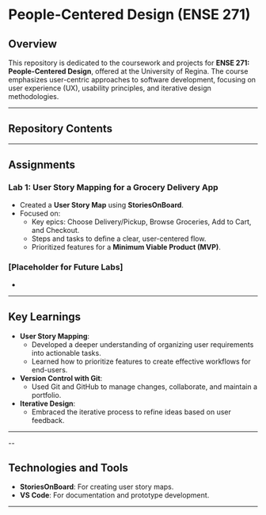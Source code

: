 # People-Centered Design (ENSE 271)

## Overview
This repository is dedicated to the coursework and projects for **ENSE 271: People-Centered Design**, offered at the University of Regina. The course emphasizes user-centric approaches to software development, focusing on user experience (UX), usability principles, and iterative design methodologies.

---

## Repository Contents

---

## Assignments 



### Lab 1: User Story Mapping for a Grocery Delivery App
- Created a **User Story Map** using **StoriesOnBoard**.
- Focused on:
  - Key epics: Choose Delivery/Pickup, Browse Groceries, Add to Cart, and Checkout.
  - Steps and tasks to define a clear, user-centered flow.
  - Prioritized features for a **Minimum Viable Product (MVP)**.


### [Placeholder for Future Labs]
- 

---

## Key Learnings
- **User Story Mapping**:
  - Developed a deeper understanding of organizing user requirements into actionable tasks.
  - Learned how to prioritize features to create effective workflows for end-users.
- **Version Control with Git**:
  - Used Git and GitHub to manage changes, collaborate, and maintain a portfolio.
- **Iterative Design**:
  - Embraced the iterative process to refine ideas based on user feedback.

---

--

## Technologies and Tools
- **StoriesOnBoard**: For creating user story maps.
- **VS Code**: For documentation and prototype development.

---

